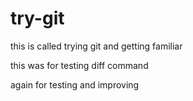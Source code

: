 # try-git
this is called trying git and getting familiar

this was for testing diff command

again for testing
and improving 
